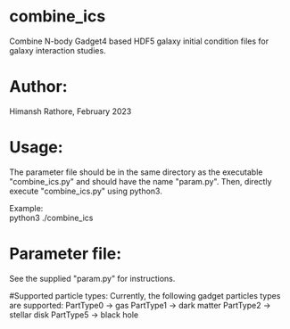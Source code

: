 # combine_ics
Combine N-body Gadget4 based HDF5 galaxy initial condition files for galaxy interaction studies.

# Author: 
Himansh Rathore, February 2023

# Usage:
The parameter file should be in the same directory as the executable "combine_ics.py" and should have the name "param.py". Then, directly execute "combine_ics.py" using python3.

Example:
<br>
python3 ./combine_ics

# Parameter file:
See the supplied "param.py" for instructions.

#Supported particle types:
Currently, the following gadget particles types are supported:
PartType0 -> gas
PartType1 -> dark matter
PartType2 -> stellar disk
PartType5 -> black hole  
